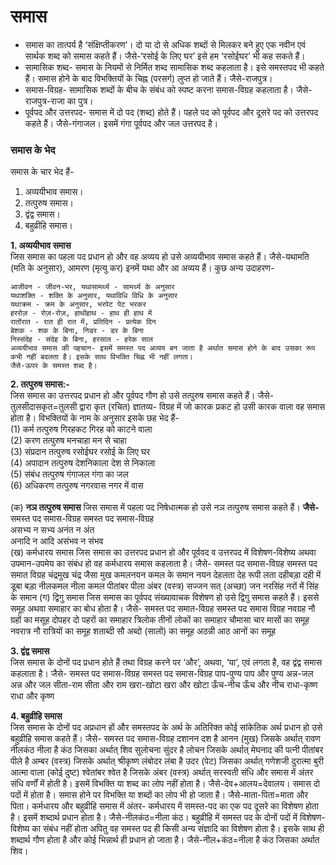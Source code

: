 # समास

* समास का तात्पर्य है ‘संक्षिप्तीकरण’। दो या दो से अधिक शब्दों से मिलकर बने हुए एक नवीन एवं सार्थक शब्द को समास कहते हैं। जैसे-‘रसोई के लिए घर’ इसे हम ‘रसोईघर’ भी कह सकते हैं।
* सामासिक शब्द- समास के नियमों से निर्मित शब्द सामासिक शब्द कहलाता है। इसे समस्तपद भी कहते हैं। समास होने के बाद विभक्तियों के चिह्न (परसर्ग) लुप्त हो जाते हैं। जैसे-राजपुत्र।
* समास-विग्रह- सामासिक शब्दों के बीच के संबंध को स्पष्ट करना समास-विग्रह कहलाता है। जैसे-राजपुत्र-राजा का पुत्र।
* पूर्वपद और उत्तरपद- समास में दो पद (शब्द) होते हैं। पहले पद को पूर्वपद और दूसरे पद को उत्तरपद कहते हैं। जैसे-गंगाजल। इसमें गंगा पूर्वपद और जल उत्तरपद है।

### समास के भेद
समास के चार भेद हैं-
1. अव्ययीभाव समास।
2. तत्पुरुष समास।
3. द्वंद्व समास।
4. बहुव्रीहि समास।

__1. अव्ययीभाव समास__<br>
जिस समास का पहला पद प्रधान हो और वह अव्यय हो उसे अव्ययीभाव समास कहते हैं। जैसे-यथामति (मति के अनुसार), आमरण (मृत्यु कर) इनमें यथा और आ अव्यय हैं।
कुछ अन्य उदाहरण-
```
आजीवन - जीवन-भर, यथासामर्थ्य - सामर्थ्य के अनुसार
यथाशक्ति - शक्ति के अनुसार, यथाविधि विधि के अनुसार
यथाक्रम - क्रम के अनुसार, भरपेट पेट भरकर
हररोज़ - रोज़-रोज़, हाथोंहाथ - हाथ ही हाथ में
रातोंरात - रात ही रात में, प्रतिदिन - प्रत्येक दिन
बेशक - शक के बिना, निडर - डर के बिना
निस्संदेह - संदेह के बिना, हरसाल - हरेक साल
अव्ययीभाव समास की पहचान- इसमें समस्त पद अव्यय बन जाता है अर्थात समास होने के बाद उसका रूप कभी नहीं बदलता है। इसके साथ विभक्ति चिह्न भी नहीं लगता।
जैसे-ऊपर के समस्त शब्द है।
```

__2. तत्पुरुष समास:-__<br>
जिस समास का उत्तरपद प्रधान हो और पूर्वपद गौण हो उसे तत्पुरुष समास कहते हैं। जैसे-तुलसीदासकृत=तुलसी द्वारा कृत (रचित)
ज्ञातव्य- विग्रह में जो कारक प्रकट हो उसी कारक वाला वह समास होता है। विभक्तियों के नाम के अनुसार इसके छह भेद हैं-<br>
(1) कर्म तत्पुरुष गिरहकट गिरह को काटने वाला<br>
(2) करण तत्पुरुष मनचाहा मन से चाहा<br>
(3) संप्रदान तत्पुरुष रसोईघर रसोई के लिए घर<br>
(4) अपादान तत्पुरुष देशनिकाला देश से निकाला<br>
(5) संबंध तत्पुरुष गंगाजल गंगा का जल<br>
(6) अधिकरण तत्पुरुष नगरवास नगर में वास<br>
<br>
(क) __नञ तत्पुरुष समास__ जिस समास में पहला पद निषेधात्मक हो उसे नञ तत्पुरुष समास कहते हैं। __जैसे-__ समस्त पद समास-विग्रह समस्त पद समास-विग्रह<br>
असभ्य न सभ्य अनंत न अंत<br>
अनादि न आदि असंभव न संभव<br>
(ख) कर्मधारय समास
जिस समास का उत्तरपद प्रधान हो और पूर्ववद व उत्तरपद में विशेषण-विशेष्य अथवा उपमान-उपमेय का संबंध हो वह कर्मधारय समास कहलाता है। जैसे-
समस्त पद	समास-विग्रह	समस्त पद	समात विग्रह
चंद्रमुख	चंद्र जैसा मुख	कमलनयन	कमल के समान नयन
देहलता	देह रूपी लता	दहीबड़ा	दही में डूबा बड़ा
नीलकमल	नीला कमल	पीतांबर	पीला अंबर (वस्त्र)
सज्जन	सत् (अच्छा) जन	नरसिंह	नरों में सिंह के समान
(ग) द्विगु समास
जिस समास का पूर्वपद संख्यावाचक विशेषण हो उसे द्विगु समास कहते हैं। इससे समूह अथवा समाहार का बोध होता है। जैसे-
समस्त पद	समात-विग्रह	समस्त पद	समास विग्रह
नवग्रह	नौ ग्रहों का मसूह	दोपहर	दो पहरों का समाहार
त्रिलोक	तीनों लोकों का समाहार	चौमासा	चार मासों का समूह
नवरात्र	नौ रात्रियों का समूह	शताब्दी	सौ अब्दो (सालों) का समूह
अठन्नी	आठ आनों का समूह	

__3. द्वंद्व समास__<br>
जिस समास के दोनों पद प्रधान होते हैं तथा विग्रह करने पर ‘और’, अथवा, ‘या’, एवं लगता है, वह द्वंद्व समास कहलाता है। जैसे-
समस्त पद	समास-विग्रह	समस्त पद	समास-विग्रह
पाप-पुण्य	पाप और पुण्य	अन्न-जल	अन्न और जल
सीता-राम	सीता और राम	खरा-खोटा	खरा और खोटा
ऊँच-नीच	ऊँच और नीच	राधा-कृष्ण	राधा और कृष्ण

__4. बहुव्रीहि समास__<br>
जिस समास के दोनों पद अप्रधान हों और समस्तपद के अर्थ के अतिरिक्त कोई सांकेतिक अर्थ प्रधान हो उसे बहुव्रीहि समास कहते हैं। जैसे-
समस्त पद	समास-विग्रह
दशानन	दश है आनन (मुख) जिसके अर्थात् रावण
नीलकंठ	नीला है कंठ जिसका अर्थात् शिव
सुलोचना	सुंदर है लोचन जिसके अर्थात् मेघनाद की पत्नी
पीतांबर	पीले है अम्बर (वस्त्र) जिसके अर्थात् श्रीकृष्ण
लंबोदर	लंबा है उदर (पेट) जिसका अर्थात् गणेशजी
दुरात्मा	बुरी आत्मा वाला (कोई दुष्ट)
श्वेतांबर	श्वेत है जिसके अंबर (वस्त्र) अर्थात् सरस्वती
संधि और समास में अंतर
संधि वर्णों में होती है। इसमें विभक्ति या शब्द का लोप नहीं होता है। जैसे-देव+आलय=देवालय। समास दो पदों में होता है। समास होने पर विभक्ति या शब्दों का लोप भी हो जाता है। जैसे-माता-पिता=माता और पिता।
कर्मधारय और बहुव्रीहि समास में अंतर- कर्मधारय में समस्त-पद का एक पद दूसरे का विशेषण होता है। इसमें शब्दार्थ प्रधान होता है।
 जैसे-नीलकंठ=नीला कंठ। बहुव्रीहि में समस्त पद के दोनों पदों में विशेषण-विशेष्य का संबंध नहीं होता अपितु वह समस्त पद ही किसी अन्य संज्ञादि का विशेषण होता है। इसके साथ ही शब्दार्थ गौण होता है और कोई भिन्नार्थ ही प्रधान हो जाता है। जैसे-नील+कंठ=नीला है कंठ जिसका अर्थात शिव।
